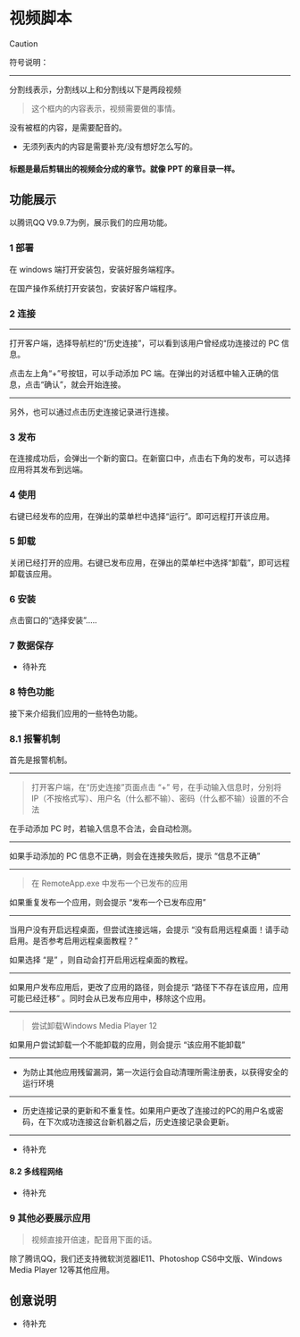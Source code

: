# 视频脚本



> [!CAUTION]
>
> 符号说明：
>
> ----
>
> 分割线表示，分割线以上和分割线以下是两段视频
>
> >这个框内的内容表示，视频需要做的事情。
>
> 没有被框的内容，是需要配音的。
>
> * 无须列表内的内容是需要补充/没有想好怎么写的。
>
> #### 标题是最后剪辑出的视频会分成的章节。就像 PPT 的章目录一样。



## 功能展示

以腾讯QQ V9.9.7为例，展示我们的应用功能。

### 1 部署

在 windows 端打开安装包，安装好服务端程序。

在国产操作系统打开安装包，安装好客户端程序。

### 2 连接

------------------

打开客户端，选择导航栏的“历史连接”，可以看到该用户曾经成功连接过的 PC 信息。

点击左上角“+”号按钮，可以手动添加 PC 端。在弹出的对话框中输入正确的信息，点击“确认”，就会开始连接。

-------

另外，也可以通过点击历史连接记录进行连接。

### 3 发布

在连接成功后，会弹出一个新的窗口。在新窗口中，点击右下角的发布，可以选择应用将其发布到远端。

### 4 使用

右键已经发布的应用，在弹出的菜单栏中选择“运行”。即可远程打开该应用。

### 5 卸载

关闭已经打开的应用。右键已发布应用，在弹出的菜单栏中选择“卸载”，即可远程卸载该应用。

### 6 安装

点击窗口的“选择安装”.....

### 7 数据保存

* 待补充

### 8 特色功能

接下来介绍我们应用的一些特色功能。

### 8.1 报警机制

首先是报警机制。

----

> 打开客户端，在“历史连接”页面点击 “+” 号，在手动输入信息时，分别将 IP（不按格式写）、用户名（什么都不输）、密码（什么都不输）设置的不合法

在手动添加 PC 时，若输入信息不合法，会自动检测。

---

如果手动添加的 PC 信息不正确，则会在连接失败后，提示 “信息不正确”

---

> 在 RemoteApp.exe 中发布一个已发布的应用

如果重复发布一个应用，则会提示 “发布一个已发布应用”

---

当用户没有开启远程桌面，但尝试连接远端，会提示 “没有启用远程桌面！请手动启用。是否参考启用远程桌面教程？”

如果选择 “是” ，则自动会打开启用远程桌面的教程。

---

如果用户发布应用后，更改了应用的路径，则会提示 “路径下不存在该应用，应用可能已经迁移” 。同时会从已发布应用中，移除这个应用。

---

> 尝试卸载Windows Media Player 12

如果用户尝试卸载一个不能卸载的应用，则会提示 “该应用不能卸载”

---

* 为防止其他应用残留漏洞，第一次运行会自动清理所需注册表，以获得安全的运行环境

---

* 历史连接记录的更新和不重复性。如果用户更改了连接过的PC的用户名或密码，在下次成功连接这台新机器之后，历史连接记录会更新。

---

* 待补充

#### 8.2 多线程网络

* 待补充

### 9 其他必要展示应用

> 视频直接开倍速，配音用下面的话。

除了腾讯QQ，我们还支持微软浏览器IE11、Photoshop CS6中文版、Windows Media Player 12等其他应用。

## 创意说明

* 待补充
